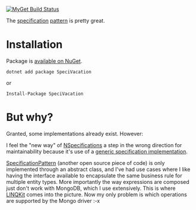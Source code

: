 [![MyGet Build Status](https://www.myget.org/BuildSource/Badge/joakimjm?identifier=f1e8fcb2-0cfa-4a8c-a4c2-75704bf3cda0 "Build status on MyGet")](https://www.myget.org/BuildSource/Badge/joakimjm?identifier=f1e8fcb2-0cfa-4a8c-a4c2-75704bf3cda0)

The [specification](https://martinfowler.com/apsupp/spec.pdf) [pattern](https://en.wikipedia.org/wiki/Specification_pattern) is pretty great.

# Installation

Package is [available on NuGet](https://www.nuget.org/packages/SpeciVacation).

`dotnet add package SpeciVacation`

or

`Install-Package SpeciVacation`


# But why?
Granted, some implementations already exist. However: 

I feel the "new way" of  [NSpecifications](https://github.com/jnicolau/NSpecifications) a step in the wrong direction for maintainability because it's use of a [generic specification implementation](http://enterprisecraftsmanship.com/2016/02/08/specification-pattern-c-implementation/).

[SpecificationPattern](https://github.com/vkhorikov/SpecificationPattern) (another open source piece of code) is only implemented through an abstract class, and I've had use cases where I like having the interface available to encapsulate the same business rule for multiple entity types. More importantly the way expressions are composed just don't work with MongoDB, which I use extensively. This is where [LINQKit](https://github.com/scottksmith95/LINQKit) comes into the picture. Now my only problem is which operations are supported by the Mongo driver :-x
